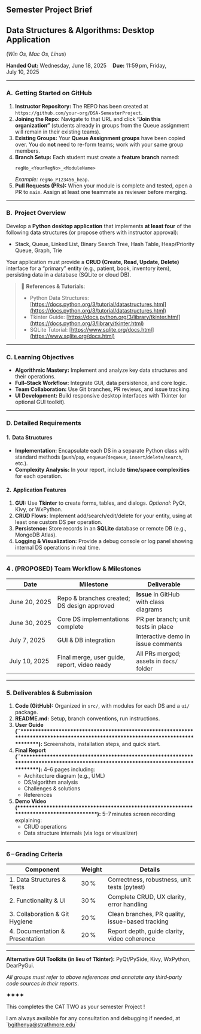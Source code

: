 ## Semester Project Brief

## &#x20;Data Structures & Algorithms: Desktop Application

(*Win Os, Mac Os, Linus*)

**Handed Out:** Wednesday, June 18, 2025  **Due:** 11:59 pm, Friday, July 10, 2025

---

### A.  Getting Started on GitHub

1. **Instructor Repository:** The REPO has been created at `https://github.com/your‑org/DSA‑SemesterProject`.
2. **Joining the Repo:** Navigate to that URL and click **“Join this organization”** (students already in groups from the Queue assignment will remain in their existing teams).
3. **Existing Groups:** Your **Queue Assignment groups** have been copied over. You do **not** need to re-form teams; work with your same group members.
4. **Branch Setup:** Each student must create a **feature branch** named:
   ```
   regNo_<YourRegNo>_<ModuleName>
   ```
   *Example:* `regNo_P123456_heap`.
5. **Pull Requests (PRs):** When your module is complete and tested, open a PR to `main`. Assign at least one teammate as reviewer before merging.

---

### B.  Project Overview

Develop a **Python desktop application** that implements **at least four** of the following data structures (or propose others with instructor approval):

- Stack, Queue, Linked List, Binary Search Tree, Hash Table, Heap/Priority Queue, Graph, Trie

Your application must provide a **CRUD (Create, Read, Update, Delete)** interface for a “primary” entity (e.g., patient, book, inventory item), persisting data in a database (SQLite or cloud DB).

> 🔗 **References & Tutorials**:
>
> - Python Data Structures: [https://docs.python.org/3/tutorial/datastructures.html](https://docs.python.org/3/tutorial/datastructures.html)
> - Tkinter Guide: [https://docs.python.org/3/library/tkinter.html](https://docs.python.org/3/library/tkinter.html)
> - SQLite Tutorial: [https://www.sqlite.org/docs.html](https://www.sqlite.org/docs.html)

---

### C. Learning Objectives

- **Algorithmic Mastery:** Implement and analyze key data structures and their operations.
- **Full–Stack Workflow:** Integrate GUI, data persistence, and core logic.
- **Team Collaboration:** Use Git branches, PR reviews, and issue tracking.
- **UI Development:** Build responsive desktop interfaces with Tkinter (or optional GUI toolkit).

---

### D. Detailed Requirements

#### 1.  Data Structures

- **Implementation:** Encapsulate each DS in a separate Python class with standard methods (`push`/`pop`, `enqueue`/`dequeue`, `insert`/`delete`/`search`, etc.).
- **Complexity Analysis:** In your report, include **time/space complexities** for each operation.

#### 2.  Application Features

1. **GUI:** Use **Tkinter** to create forms, tables, and dialogs. *Optional:* PyQt, Kivy, or WxPython.
2. **CRUD Flows:** Implement add/search/edit/delete for your entity, using at least one custom DS per operation.
3. **Persistence:** Store records in an **SQLite** database or remote DB (e.g., MongoDB Atlas).
4. **Logging & Visualization:** Provide a debug console or log panel showing internal DS operations in real time.

---

### 4 . (PROPOSED) Team Workflow & Milestones

| Date          | Milestone                                    | Deliverable                              |
| ------------- | -------------------------------------------- | ---------------------------------------- |
| June 20, 2025 | Repo & branches created; DS design approved  | **Issue** in GitHub with class diagrams  |
| June 30, 2025 | Core DS implementations complete             | PR per branch; unit tests in place       |
| July 7, 2025  | GUI & DB integration                         | Interactive demo in issue comments       |
| July 10, 2025 | Final merge, user guide, report, video ready | All PRs merged; assets in `docs/` folder |

---

### 5. Deliverables & Submission

1. **Code (GitHub):** Organized in `src/`, with modules for each DS and a `ui/` package.
2. **README.md:** Setup, branch conventions, run instructions.
3. **User Guide (**\`\`**\*\*\*\*\*\*\*\*\*\*\*\*\*\*\*\*\*\*\*\*\*\*\*\*\*\*\*\*\*\*\*\*\*\*\*\*\*\*\*\*\*\*\*\*\*\*\*\*\*\*\*\*\*\*\*\*\*\*\*\*\*\*\*\*\*\*\*\*\*\*\*\*\*\*\*\*\*\*\*\*\*\*\*\*\*\*\*\*\*\*\*\*\*\*\*\*\*\*\*\*\*\*\*\*\*\*\*\*\*\*\*\*\*\*\*\*\*\*\*\*\*\*\*\*\*\*\*\*):** Screenshots, installation steps, and quick start.
4. **Final Report (**\`\`**\*\*\*\*\*\*\*\*\*\*\*\*\*\*\*\*\*\*\*\*\*\*\*\*\*\*\*\*\*\*\*\*\*\*\*\*\*\*\*\*\*\*\*\*\*\*\*\*\*\*\*\*\*\*\*\*\*\*\*\*\*\*\*\*\*\*\*\*\*\*\*\*\*\*\*\*\*\*\*\*\*\*\*\*\*\*\*\*\*\*\*\*\*\*\*\*\*\*\*\*\*\*\*\*\*\*\*\*\*\*\*\*\*\*\*\*\*\*\*\*\*\*\*\*\*\*\*\*):** 4–6 pages including:
   - Architecture diagram (e.g., UML)
   - DS/algorithm analysis
   - Challenges & solutions
   - References
5. **Demo Video (\*\*\*\*\*\*\*\*\*\*\*\*\*\*\*\*\*\*\*\*\*\*\*\*\*\*\*\*\*\*\*\*\*\*\*\*\*\*\*\*\*\*\*\*\*\*\*\*\*\*\*\*\*\*\*\*\*\*\*\*\*\*\*\*\*\*\*\*\*\*\*\*\*\*\*\*\*\*\*\*\*\*\*\*\*\*\*\*):** 5–7 minutes screen recording explaining:
   - CRUD operations
   - Data structure internals (via logs or visualizer)

---

### 6 – Grading Criteria

| Component                       | Weight | Details                                          |
| ------------------------------- | ------ | ------------------------------------------------ |
| 1. Data Structures & Tests      | 30 %   | Correctness, robustness, unit tests (pytest)     |
| 2. Functionality & UI           | 30 %   | Complete CRUD, UX clarity, error handling        |
| 3. Collaboration & Git Hygiene  | 20 %   | Clean branches, PR quality, issue-based tracking |
| 4. Documentation & Presentation | 20 %   | Report depth, guide clarity, video coherence     |

---

**Alternative GUI Toolkits (in lieu of Tkinter):** PyQt/PySide, Kivy, WxPython, DearPyGui.

*All groups must refer to above references and annotate any third‑party code sources in their reports*.

**✦✦✦✦**

This completes the CAT TWO as your semester Project !

I am always available for any consultation and debugging if needed, at \`[bgithenya@strathmore.edu](mailto\:bgithenya@strathmore.edu)\`

